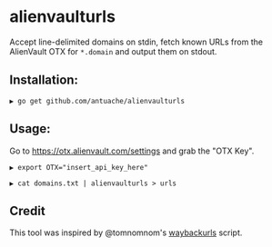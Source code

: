 # alienvaulturls
Accept line-delimited domains on stdin, fetch known URLs from the AlienVault OTX for `*.domain` and output them on stdout.

## Installation:

```
▶ go get github.com/antuache/alienvaulturls
```

## Usage:

Go to https://otx.alienvault.com/settings and grab the "OTX Key".

```
▶ export OTX="insert_api_key_here"

▶ cat domains.txt | alienvaulturls > urls
```

## Credit

This tool was inspired by @tomnomnom's [waybackurls](https://github.com/tomnomnom/waybackurls) script.
